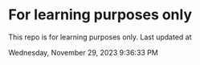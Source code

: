 # For learning purposes only
This repo is for learning purposes only.
Last updated at

Wednesday, November 29, 2023 9:36:33 PM

